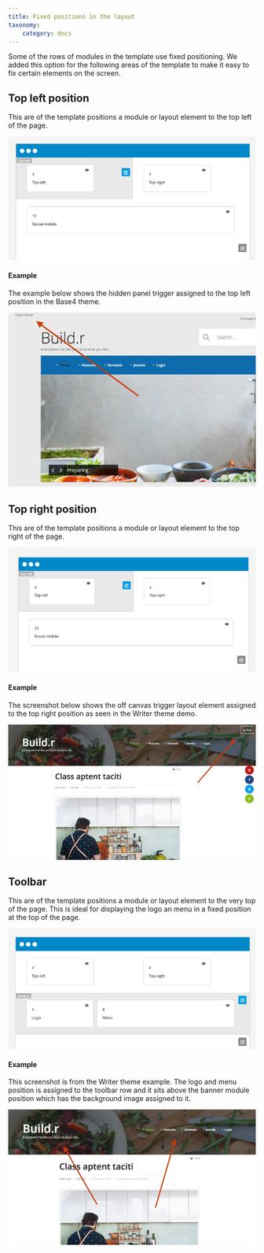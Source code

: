 ```yaml
---
title: Fixed positions in the layout
taxonomy:
    category: docs
---
```


Some of the rows of modules in the template use fixed positioning. We added this option for the following areas of the template to make it easy to fix certain elements on the screen.

## Top left position

This are of the template positions a module or layout element to the top left of the page.

![Top Left](top-left.png)

#### Example

The example below shows the hidden panel trigger assigned to the top left position in the Base4 theme.

![Top Left Example](top-left-example.jpg)

## Top right position

This are of the template positions a module or layout element to the top right of the page.

![Top Right](top-right.png)

#### Example

The screenshot below shows the off canvas trigger layout element assigned to the top right position as seen in the Writer theme demo.

![Top Right Example](top-right-example.jpg)

## Toolbar

This are of the template positions a module or layout element to the very top of the page. This is ideal for displaying the logo an menu in a fixed position at the top of the page.

![Toolbar](toolbar.png)

#### Example

This screenshot is from the Writer theme example. The logo and menu position is assigned to the toolbar row and it sits above the banner module position which has the background image assigned to it.

![Toolbar Example](toolbar-example.jpg)